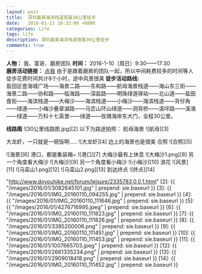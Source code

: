 ```yaml
---
layout: post
title:  深圳最美海滨栈道首届30公里徒步
date:   2016-01-11 10:32:00 +0800
categories: Life
tags: life
description: 深圳最美海滨栈道首届30公里徒步
comments: true
---
```


**人物：** 我、富哥、磨房团队
**时间：** 2016-1-10（周日）9:30——17:30  
**磨房活动链接：** [点我](http://www.doyouhike.net/forum/leisure/2335783,0,0,1.html)
由于是跟着磨房的团队一起，所以中间耗费较多的时间等人
徒步花费时间共计8个小时，途中风景很美
**徒步活动路线:**  
盐田区壹海城广场——海景二路——东和路——航母海景栈道——海山东三街——海景二路——协和路——临海路——深盐路——明珠绿道驿站——北山道——盐田食街——海滨栈道——大梅沙——海滨栈道——小梅沙——海滨栈道——背仔角——绿道——小梅沙叠翠湖路——马峦山环山绿道——洞背桥——溪坪路——溪涌——绿道——万科十七英里——绿道——玫瑰海岸东大门，全程30公里。
<!-- more -->


**线路图**
![30公里线路图.jpg][2]
以下为路途拍照：
航母海景
![航母][3]

大龙虾，一只就是一顿饭啊.....
![大龙虾][4]
边上的海景也是很美
合照
![合照][5]

![海景][6]
港口，都是集装箱~
![港口][7]
大梅沙最有上休息
![大梅沙1.png][8]
另一个角度看大梅沙
![大梅沙][9]
另一个角度看小梅沙
![小梅沙][10]
浪花
![风景][11]
![马栾山1.png][12]
![马栾山2.png][13]
到达终点
![终点][14]


  "http://www.doyouhike.net/forum/leisure/2335783,0,0,1.html"
  [2]: {{ "/images/2016/01/3082645101.jpg" | prepend: sie.baseurl }}
  [3]: {{ "/images/2016/01/IMG_20160110_094255.jpg" | prepend: sie.baseurl }}
  [4]: {{ "/images/2016/01/IMG_20160110_111646.jpg" | prepend: sie.baseurl }}
  [5]: {{ "/images/2016/01/4276716995.jpeg" | prepend: sie.baseurl }}
  [6]: {{ "/images/2016/01/IMG_20160110_111823.jpg" | prepend: sie.baseurl }}
  [7]: {{ "/images/2016/01/IMG_20160110_111826.jpg" | prepend: sie.baseurl }}
  [8]: {{ "/images/2016/01/3385200006.png" | prepend: sie.baseurl }}
  [9]: {{ "/images/2016/01/IMG_20160110_111451.jpg" | prepend: sie.baseurl }}
  [10]: {{ "/images/2016/01/IMG_20160110_111453.jpg" | prepend: sie.baseurl }}
  [11]: {{ "/images/2016/01/1007665703.jpeg" | prepend: sie.baseurl }}
  [12]: {{ "/images/2016/01/2661335234.png" | prepend: sie.baseurl }}
  [13]: {{ "/images/2016/01/2909018418.png" | prepend: sie.baseurl }}
  [14]: {{ "/images/2016/01/IMG_20160110_111452.jpg" | prepend: sie.baseurl }}